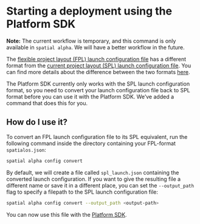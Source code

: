 # Starting a deployment using the Platform SDK

**Note:** The current workflow is temporary, and this command is only available in `spatial alpha`. We will have a better workflow in the future.

The [flexible project layout (FPL) launch configuration file](https://github.com/spatialos/FlexibleProjectExample/blob/master/docs/reference/launch-configuration.md) has a different format from the [current project layout (SPL) launch configuration file](https://docs.improbable.io/reference/latest/shared/reference/file-formats/launch-config#launch-configuration-file). You can find more details about the difference between the two formats [here](https://github.com/spatialos/FlexibleProjectExample/blob/master/docs/migration-guide/configs-conversion-guide.md#converting-the-launch-configuration-file).

The Platform SDK currently only works with the SPL launch configuration format, so you need to convert your launch configuration file back to SPL format before you can use it with the Platform SDK. We’ve added a command that does this for you.

## How do I use it?
To convert an FPL launch configuration file to its SPL equivalent, run the following command inside the directory containing your FPL-format `spatialos.json`:
```bash
spatial alpha config convert
```
By default, we will create a file called `spl_launch.json` containing the converted launch configuration. If you want to give the resulting file a different name or save it in a different place, you can set the `--output_path` flag to specify a filepath to the SPL launch configuration file:
```bash
spatial alpha config convert --output_path <output-path>
```
You can now use this file with the [Platform SDK](https://docs.improbable.io/reference/latest/platform-sdk/introduction).
